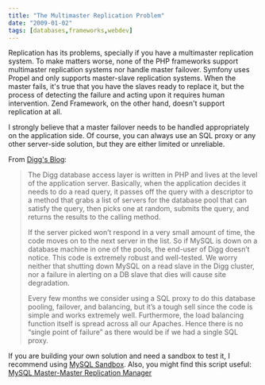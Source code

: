 ```yaml
---
title: "The Multimaster Replication Problem"
date: "2009-01-02"
tags: [databases,frameworks,webdev]
---
```


Replication has its problems, specially if you have a multimaster replication system. To make matters worse, none of the PHP frameworks support multimaster replication systems nor handle master failover. Symfony uses Propel and only supports master-slave replication systems. When the master fails, it's true that you have the slaves ready to replace it, but the process of detecting the failure and acting upon it requires human intervention. Zend Framework, on the other hand, doesn't support replication at all.

I strongly believe that a master failover needs to be handled appropriately on the application side. Of course, you can always use an SQL proxy or any other server-side solution, but they are either limited or unreliable.

From [Digg's Blog](http://blog.digg.com/?p=213):

> The Digg database access layer is written in PHP and lives at the level of the application server. Basically, when the application decides it needs to do a read query, it passes off the query with a descriptor to a method that grabs a list of servers for the database pool that can satisfy the query, then picks one at random, submits the query, and returns the results to the calling method.
> 
> If the server picked won’t respond in a very small amount of time, the code moves on to the next server in the list. So if MySQL is down on a database machine in one of the pools, the end-user of Digg doesn’t notice. This code is extremely robust and well-tested. We worry neither that shutting down MySQL on a read slave in the Digg cluster, nor a failure in alerting on a DB slave that dies will cause site degradation.
> 
> Every few months we consider using a SQL proxy to do this database pooling, failover, and balancing, but it’s a tough sell since the code is simple and works extremely well. Furthermore, the load balancing function itself is spread across all our Apaches. Hence there is no “single point of failure” as there would be if we had a single SQL proxy.

If you are building your own solution and need a sandbox to test it, I recommend using [MySQL Sandbox](http://www.oreillynet.com/databases/blog/2006/05/introducing_the_mysql_sandbox.html). Also, you might find this script useful: [MySQL Master-Master Replication Manager](../2008/10/14/mysql-master-master-replication-manager/ "Permanent Link to MySQL Master-Master Replication Manager")
